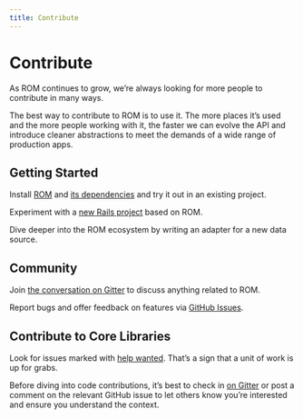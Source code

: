 ```yaml
---
title: Contribute
---
```


# Contribute

As ROM continues to grow, we’re always looking for more people to contribute in many ways.

The best way to contribute to ROM is to use it. The more places it’s used and the more people working with it, the faster we can evolve the API and introduce cleaner abstractions to meet the demands of a wide range of production apps.

## Getting Started

Install [ROM](https://github.com/rom-rb/rom) and [its dependencies](/status) and try it out in an existing project.

Experiment with a [new Rails project](/tutorials/todo-app-with-rails) based on ROM.

Dive deeper into the ROM ecosystem by writing an adapter for a new data source.

## Community

Join [the conversation on Gitter](https://gitter.im/rom-rb/chat) to discuss anything related to ROM.

Report bugs and offer feedback on features via [GitHub Issues](https://github.com/rom-rb/rom/issues).

## Contribute to Core Libraries

Look for issues marked with [help wanted](https://github.com/rom-rb/rom/labels/help-wanted). That’s a sign that a unit of work is up for grabs.

Before diving into code contributions, it’s best to check in [on Gitter](https://gitter.im/rom-rb/chat) or post a comment on the relevant GitHub issue to let others know you’re interested and ensure you understand the context.
